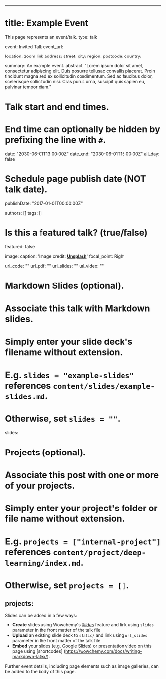 
---

# title: Example Event
This page represents an event/talk.
 type: talk

event: Invited Talk 
event_url: 

location: zoom link
address:
  street: 
  city: 
  region:
  postcode:
  country:

 summary: An example event.
 abstract: "Lorem ipsum dolor sit amet, consectetur adipiscing elit. Duis posuere tellusac convallis placerat. Proin tincidunt magna sed ex sollicitudin condimentum. Sed ac faucibus dolor, scelerisque sollicitudin nisi. Cras purus urna, suscipit quis sapien eu, pulvinar tempor diam."

 # Talk start and end times.
 #   End time can optionally be hidden by prefixing the line with `#`.
 date: "2030-06-01T13:00:00Z"
 date_end: "2030-06-01T15:00:00Z"
 all_day: false

 # Schedule page publish date (NOT talk date).
  publishDate: "2017-01-01T00:00:00Z"

authors: []
 tags: []

# Is this a featured talk? (true/false)
featured: false

 image:
 caption: 'Image credit: [**Unsplash**](https://unsplash.com/photos/bzdhc5b3Bxs)'
 focal_point: Right

 url_code: ""
 url_pdf: ""
 url_slides: ""
 url_video: ""

 # Markdown Slides (optional).
 #   Associate this talk with Markdown slides.
 #   Simply enter your slide deck's filename without extension.
 #   E.g. `slides = "example-slides"` references `content/slides/example-slides.md`.
 #   Otherwise, set `slides = ""`.
 slides:

 # Projects (optional).
 #   Associate this post with one or more of your projects.
 #   Simply enter your project's folder or file name without extension.
 #   E.g. `projects = ["internal-project"]` references `content/project/deep-learning/index.md`.
 #   Otherwise, set `projects = []`.
 projects:
---
 Slides can be added in a few ways:

 - **Create** slides using Wowchemy's [*Slides*](https://wowchemy.com/docs/managing-content/#create-slides) feature and link using `slides` parameter in the front matter of the talk file
  - **Upload** an existing slide deck to `static/` and link using `url_slides` parameter in the front matter of the talk file
 - **Embed** your slides (e.g. Google Slides) or presentation video on this page using [shortcodes] (https://wowchemy.com/docs/writing-markdown-latex/).

 Further event details, including page elements such as image galleries, can be added to the body of this page.
